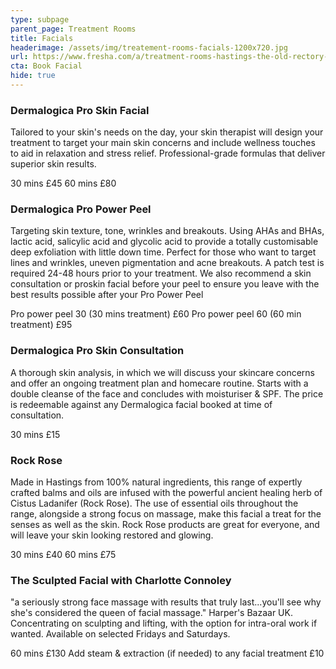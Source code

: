 ```yaml
---
type: subpage
parent_page: Treatment Rooms
title: Facials
headerimage: /assets/img/treatement-rooms-facials-1200x720.jpg
url: https://www.fresha.com/a/treatment-rooms-hastings-the-old-rectory-harold-road-uk-cro1x5rw?pId=86052
cta: Book Facial
hide: true
---
```

### Dermalogica Pro Skin Facial

Tailored to your skin's needs on the day, your skin therapist will design your treatment to target your main skin concerns and include wellness touches to aid in relaxation and stress relief. Professional-grade formulas that deliver superior skin results.

30 mins £45
60 mins £80

### Dermalogica Pro Power Peel

Targeting skin texture, tone, wrinkles and breakouts. Using AHAs and BHAs, lactic acid, salicylic acid and glycolic acid to provide a totally customisable deep exfoliation with little down time. Perfect for those who want to target lines and wrinkles, uneven pigmentation and acne breakouts. A patch test is required 24-48 hours prior to your treatment. We also recommend a skin consultation or proskin facial before your peel to ensure you leave with the best results possible after your Pro Power Peel

Pro power peel 30 (30 mins treatment) £60
Pro power peel 60 (60 min treatment) £95

### Dermalogica Pro Skin Consultation

A thorough skin analysis, in which we will discuss your skincare concerns and offer an ongoing treatment plan and homecare routine. Starts with a double cleanse of the face and concludes with moisturiser & SPF. The price is redeemable against any Dermalogica facial booked at time of consultation.

30 mins £15

### Rock Rose

Made in Hastings from 100% natural ingredients, this range of expertly crafted balms and oils are infused with the powerful ancient healing herb of Cistus Ladanifer (Rock Rose). The use of essential oils throughout the range, alongside a strong focus on massage, make this facial a treat for the senses as well as the skin. Rock Rose products are great for everyone, and will leave your skin looking restored and glowing.

30 mins £40
60 mins £75

### The Sculpted Facial with Charlotte Connoley

"a seriously strong face massage with results that truly last...you'll see why she's considered the queen of facial massage." Harper's Bazaar UK. Concentrating on sculpting and lifting, with the option for intra-oral work if wanted. Available on selected Fridays and Saturdays.

60 mins £130
Add steam & extraction (if needed) to any facial treatment £10
